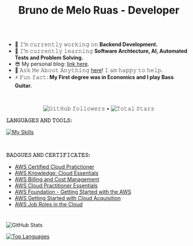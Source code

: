 <h1 align="center">
  Bruno de Melo Ruas - Developer
</h1>

<br/>
<br/>

- 🔭 𝙸’𝚖 𝚌𝚞𝚛𝚛𝚎𝚗𝚝𝚕𝚢 𝚠𝚘𝚛𝚔𝚒𝚗𝚐 𝚘𝚗 **Backend Development.**
- 🌱 𝙸’𝚖 𝚌𝚞𝚛𝚛𝚎𝚗𝚝𝚕𝚢 𝚕𝚎𝚊𝚛𝚗𝚒𝚗𝚐 **Software Archtecture, AI, Automated Tests and Problem Solving.**
- 😎 My personal blog: [link here](https://brunoruas2.github.io/CC_site/).
- 💬 𝙰𝚜𝚔 𝙼𝚎 𝙰𝚋𝚘𝚞𝚝 𝙰𝚗𝚢𝚝𝚑𝚒𝚗𝚐 [here](https://www.twitter.com/bruno_ruas2)! 𝙸 𝚊𝚖 𝚑𝚊𝚙𝚙𝚢 𝚝𝚘 𝚑𝚎𝚕𝚙.
- ⚡ 𝙵𝚞𝚗 𝚏𝚊𝚌𝚝: **My First degree was in Economics and I play Bass Guitar.**

<br/>

<p align="center">
  <img alt="𝙶𝚒𝚝𝙷𝚞𝚋 𝚏𝚘𝚕𝚕𝚘𝚠𝚎𝚛𝚜" src="https://img.shields.io/github/followers/brunoruas2?label=Followers&style=social"> •
  <img src="https://img.shields.io/github/stars/brunoruas2?label=Stars" alt="𝚃𝚘𝚝𝚊𝚕 𝚂𝚝𝚊𝚛𝚜"> 
</p>
<!-- <p align="center">
  <code>
    <img src="https://img.shields.io/badge/dynamic/json?label=Gitwar%20Profile%20Score&style=for-the-badge&color=ee6f57&logo=github&logoColor=white&query=score&url=http%3A%2F%2Fgitwar-jayant.herokuapp.com%2Fapi%2Fbrunoruas2" alt="𝙶𝚒𝚝𝚑𝚞𝚋 𝙿𝚛𝚘𝚏𝚒𝚕𝚎 𝚂𝚌𝚘𝚛𝚎">
  </code>
</p> -->

**𝙻𝙰𝙽𝙶𝚄𝙰𝙶𝙴𝚂 𝙰𝙽𝙳 𝚃𝙾𝙾𝙻𝚂:**
<br/>

[![My Skills](https://skillicons.dev/icons?i=dotnet,go,js,aws,azure,py,cs,django,git,html,css,laravel,php,latex,md,r,rabbitmq,selenium)](https://skillicons.dev)

<br/>

**𝙱𝙰𝙳𝙶𝚄𝙴𝚂 𝙰𝙽𝙳 𝙲𝙴𝚁𝚃𝙸𝙵𝙸𝙲𝙰𝚃𝙴𝚂:**
 - [AWS Certified Cloud Pratictioner](https://www.credly.com/badges/5e882862-8046-4767-877f-8b1db0e37c67/public_url)
 - [AWS Knowledge: Cloud Essentials](https://www.credly.com/badges/1318ecb4-fd1f-41f9-bc9b-4a47af94aa4c/public_url)
 - [AWS Billing and Cost Management](https://github.com/brunoruas2/brunoruas2/blob/main/certificates/AWS%20Billing%20and%20Cost%20Management.pdf)
 - [AWS Cloud Practitioner Essentials](https://github.com/brunoruas2/brunoruas2/blob/main/certificates/AWS%20Cloud%20Practitioner%20Essentials.pdf)
 - [AWS Foundation - Getting Started with the AWS](https://github.com/brunoruas2/brunoruas2/blob/main/certificates/AWS%20Foundation%20-%20Getting%20Started%20with%20the%20AWS.pdf)
 - [AWS Getting Started with Cloud Acquisition](https://github.com/brunoruas2/brunoruas2/blob/main/certificates/Getting%20Started%20with%20Cloud%20Acquisition.pdf)
 - [AWS Job Roles in the Cloud](https://github.com/brunoruas2/brunoruas2/blob/main/certificates/Job%20Roles%20in%20the%20Cloud.pdf)

#

![GitHub Stats](https://github-readme-stats.vercel.app/api?username=brunoruas2&show_icons=true&theme=radical)

[![Top Languages](https://github-readme-stats.vercel.app/api/top-langs/?username=brunoruas2&layout=compact&theme=radical)](https://github.com/brunoruas2)



<!--
#

<details open="">
<summary>
  <g-emoji class="g-emoji" alias="chart_with_upwards_trend" fallback-src="https://github.githubassets.com/images/icons/emoji/unicode/1f4c8.png">📈</g-emoji>
  <strong>𝙶𝚒𝚝𝚑𝚞𝚋 𝚂𝚝𝚊𝚝𝚜 : </strong>
</summary>
<br/>

<p align="center">
    <img align="center" src="https://github-readme-stats.vercel.app/api?username=brunoruas2&show_icons=true&hide_border=true&title_color=94b4a4&amp&icon_color=FFFFFF&amp&text_color=FFFFFF&amp&bg_color=000000&count_private=true&include_all_commits=true"/>
</p>
<p align="center">
    <img align="center" height="195px" src="https://github-readme-stats.vercel.app/api/top-langs/?username=brunoruas2&text_color=FFFFFF&bg_color=000000&title_color=94b4a4&langs_count=15&layout=compact&hide_border=true" />
</p>
</details>
<br/>

#

<br>
-->
